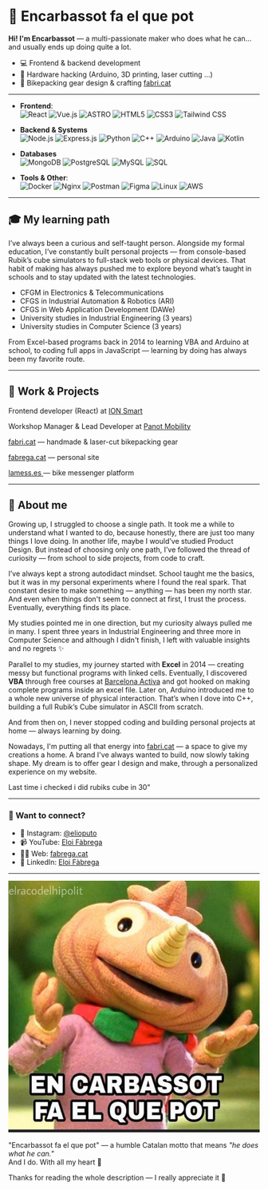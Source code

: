 # 🍆 Encarbassot fa el que pot

**Hi! I'm Encarbassot** — a multi-passionate maker who does what he can... and usually ends up doing quite a lot.

- 💻 Frontend & backend development
- 🔩 Hardware hacking (Arduino, 3D printing, laser cutting ...)
- 🧳 Bikepacking gear design & crafting [fabri.cat](fabri.cat)


---

- **Frontend**:  
   ![React](https://img.shields.io/badge/React-61DAFB?style=for-the-badge&logo=react&logoColor=white) ![Vue.js](https://img.shields.io/badge/Vue.js-4FC08D?style=for-the-badge&logo=vue.js&logoColor=white) ![ASTRO](https://img.shields.io/badge/Astro-ff5d01?style=for-the-badge&logo=astro&logoColor=ff5d0100&labelColor=191919) ![HTML5](https://img.shields.io/badge/HTML5-E34F26?style=for-the-badge&logo=html5&logoColor=white) ![CSS3](https://img.shields.io/badge/CSS3-1572B6?style=for-the-badge&logo=css3&logoColor=white) ![Tailwind CSS](https://img.shields.io/badge/Tailwind%20CSS-06B6D4?style=for-the-badge&logo=tailwind-css&logoColor=white)

- **Backend & Systems**  
![Node.js](https://img.shields.io/badge/Node.js-339933?style=for-the-badge&logo=node.js&logoColor=white) ![Express.js](https://img.shields.io/badge/Express.js-000000?style=for-the-badge&logo=express&logoColor=white) ![Python](https://img.shields.io/badge/Python-3670A0?style=for-the-badge&logo=python&logoColor=ffdd54) ![C++](https://img.shields.io/badge/C++-00599C?style=for-the-badge&logo=c%2B%2B&logoColor=white) ![Arduino](https://img.shields.io/badge/Arduino-00979D?style=for-the-badge&logo=arduino&logoColor=white) ![Java](https://img.shields.io/badge/Java-%23ED8B00.svg?style=for-the-badge&logo=openjdk&logoColor=white) ![Kotlin](https://img.shields.io/badge/Kotlin-%230095D5.svg?style=for-the-badge&logo=kotlin&logoColor=white)


- **Databases**  
![MongoDB](https://img.shields.io/badge/MongoDB-47A248?style=for-the-badge&logo=mongodb&logoColor=white) ![PostgreSQL](https://img.shields.io/badge/PostgreSQL-4169e1?style=for-the-badge&logo=postgresql&logoColor=white) ![MySQL](https://img.shields.io/badge/MySQL-005C84?style=for-the-badge&logo=mysql&logoColor=white) ![SQL](https://img.shields.io/badge/SQL-4479A1?style=for-the-badge&logo=sqlite&logoColor=white)


- **Tools & Other**:  
 ![Docker](https://img.shields.io/badge/Docker-2496ED?style=for-the-badge&logo=docker&logoColor=white) ![Nginx](https://img.shields.io/badge/Nginx-009639?style=for-the-badge&logo=nginx&logoColor=white) ![Postman](https://img.shields.io/badge/Postman-FF6C37?style=for-the-badge&logo=postman&logoColor=white) ![Figma](https://img.shields.io/badge/Figma-F24E1E?style=for-the-badge&logo=figma&logoColor=white) ![Linux](https://img.shields.io/badge/Linux-FCC624?style=for-the-badge&logo=linux&logoColor=black) ![AWS](https://img.shields.io/badge/AWS-232F3E?style=for-the-badge&logo=amazonwebservices&logoColor=white)

---

## 🎓 My learning path

I’ve always been a curious and self-taught person. Alongside my formal education, I’ve constantly built personal projects — from console-based Rubik’s cube simulators to full-stack web tools or physical devices. That habit of making has always pushed me to explore beyond what’s taught in schools and to stay updated with the latest technologies.

- CFGM in Electronics & Telecommunications
- CFGS in Industrial Automation & Robotics (ARI)
- CFGS in Web Application Development (DAWe)
- University studies in Industrial Engineering (3 years)
- University studies in Computer Science (3 years)

From Excel-based programs back in 2014 to learning VBA and Arduino at school, to coding full apps in JavaScript — learning by doing has always been my favorite route.

---

## 💼 Work & Projects

Frontend developer (React) at [ION Smart](ionsmart.eu)

Workshop Manager & Lead Developer at [Panot Mobility](panotmobility.com)

[fabri.cat](fabri.cat) — handmade & laser-cut bikepacking gear

[fabrega.cat](fabrega.cat) — personal site

[lamess.es ](lamess.es) — bike messenger platform

---

## 👤 About me

Growing up, I struggled to choose a single path. It took me a while to understand what I wanted to do, because honestly, there are just too many things I love doing. In another life, maybe I would’ve studied Product Design. But instead of choosing only one path, I’ve followed the thread of curiosity — from school to side projects, from code to craft.

I’ve always kept a strong autodidact mindset. School taught me the basics, but it was in my personal experiments where I found the real spark. That constant desire to make something — anything — has been my north star. And even when things don't seem to connect at first, I trust the process. Eventually, everything finds its place.

My studies pointed me in one direction, but my curiosity always pulled me in many. I spent three years in Industrial Engineering and three more in Computer Science and although I didn't finish, I left with valuable insights and no regrets ✨

Parallel to my studies, my journey started with **Excel** in 2014 — creating messy but functional programs with linked cells. Eventually, I discovered **VBA** through free courses at [Barcelona Activa](https://www.barcelonactiva.cat) and got hooked on making complete programs inside an excel file. Later on, Arduino introduced me to a whole new universe of physical interaction. That’s when I dove into C++, building a full Rubik’s Cube simulator in ASCII from scratch.

And from then on, I never stopped coding and building personal projects at home — always learning by doing.

Nowadays, I'm putting all that energy into [fabri.cat](fabri.cat) — a space to give my creations a home. A brand I've always wanted to build, now slowly taking shape. My dream is to offer gear I design and make, through a personalized experience on my website.

Last time i checked i did rubiks cube in 30"

---
### 👾 Want to connect?

- 📸 Instagram: [@elioputo](https://instagram.com/elioputo)
- 📹 YouTube: [Eloi Fàbrega](https://www.youtube.com/c/EloiF%C3%A0brega)
- 🧑‍💻 Web: [fabrega.cat](https://fabrega.cat)
- 💼 LinkedIn: [Eloi Fàbrega](https://es.linkedin.com/in/eloi-fabrega)

---

![Encarbassot](./assets/encarbassot.jpg)

"Encarbassot fa el que pot" — a humble Catalan motto that means *"he does what he can."*\
And I do. With all my heart 💜

Thanks for reading the whole description — I really appreciate it 💫

